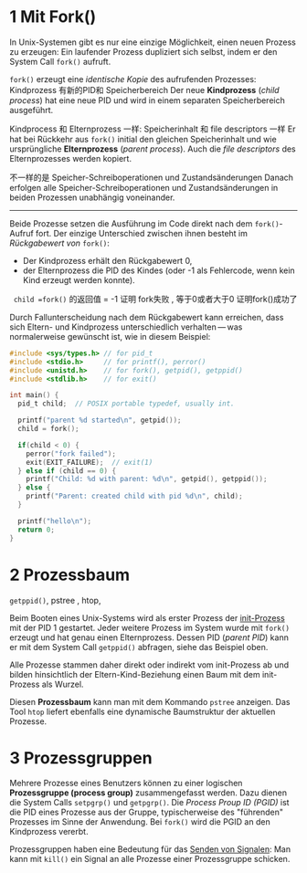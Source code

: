 
# 1 Mit Fork()

In Unix-Systemen gibt es nur eine einzige Möglichkeit, einen neuen Prozess zu erzeugen: Ein laufender Prozess dupliziert sich selbst, indem er den System Call `fork()` aufruft.

`fork()` erzeugt eine _identische Kopie_ des aufrufenden Prozesses: 
Kindprozess 有新的PID和 Speicherbereich
Der neue **Kindprozess** (_child process_) hat eine neue PID und wird in einem separaten Speicherbereich ausgeführt. 

Kindprocess 和 Elternprozess 一样: Speicherinhalt 和 file descriptors 一样 
Er hat bei Rückkehr aus `fork()` initial den gleichen Speicherinhalt und wie ursprüngliche **Elternprozess** (_parent process_). Auch die _file descriptors_ des Elternprozesses werden kopiert.   

不一样的是 Speicher-Schreiboperationen und Zustandsänderungen
Danach erfolgen alle Speicher-Schreiboperationen und Zustandsänderungen in beiden Prozessen unabhängig voneinander.


---

Beide Prozesse setzen die Ausführung im Code direkt nach dem `fork()`-Aufruf fort. Der einzige Unterschied zwischen ihnen besteht im _Rückgabewert von_ `fork()`:
- Der Kindprozess erhält den Rückgabewert 0,
- der Elternprozess die PID des Kindes (oder -1 als Fehlercode, wenn kein Kind erzeugt werden konnte).

` child =fork()` 的返回值 = -1 证明 fork失败 , 等于0或者大于0 证明fork()成功了 

Durch Fallunterscheidung nach dem Rückgabewert kann erreichen, dass sich Eltern- und Kindprozess unterschiedlich verhalten — was normalerweise gewünscht ist, wie in diesem Beispiel:


```c
#include <sys/types.h> // for pid_t
#include <stdio.h>     // for printf(), perror()
#include <unistd.h>    // for fork(), getpid(), getppid()
#include <stdlib.h>    // for exit()

int main() {
  pid_t child;  // POSIX portable typedef, usually int.

  printf("parent %d started\n", getpid());
  child = fork();

  if(child < 0) {
    perror("fork failed");
    exit(EXIT_FAILURE);  // exit(1)
  } else if (child == 0) {
    printf("Child: %d with parent: %d\n", getpid(), getppid());
  } else {
    printf("Parent: created child with pid %d\n", child);
  }

  printf("hello\n");
  return 0;
}
```

# 2 Prozessbaum

`getppid()`,  pstree , htop, 

Beim Booten eines Unix-Systems wird als erster Prozess der [init-Prozess](https://moodle.oncampus.de/modules/ir866/onmod/admin/boot.html) mit der PID 1 gestartet. Jeder weitere Prozess im System wurde mit `fork()` erzeugt und hat genau einen Elternprozess. Dessen PID (_parent PID_) kann er mit dem System Call `getppid()` abfragen, siehe das Beispiel oben.

Alle Prozesse stammen daher direkt oder indirekt vom init-Prozess ab und bilden hinsichtlich der Eltern-Kind-Beziehung einen Baum mit dem init-Prozess als Wurzel.

Diesen **Prozessbaum** kann man mit dem Kommando `pstree` anzeigen. Das Tool `htop` liefert ebenfalls eine dynamische Baumstruktur der aktuellen Prozesse.

# 3 Prozessgruppen

Mehrere Prozesse eines Benutzers können zu einer logischen **Prozessgruppe (process group)** zusammengefasst werden. Dazu dienen die System Calls `setpgrp()` und `getpgrp()`. Die _Process Proup ID (PGID)_ ist die PID eines Prozesse aus der Gruppe, typischerweise des "führenden" Prozesses im Sinne der Anwendung. Bei `fork()` wird die PGID an den Kindprozess vererbt.

Prozessgruppen haben eine Bedeutung für das [Senden von Signalen](https://moodle.oncampus.de/modules/ir866/onmod/ipc/signals.html): Man kann mit `kill()` ein Signal an alle Prozesse einer Prozessgruppe schicken.

